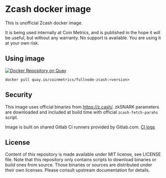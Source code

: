 # Zcash docker image

This is unofficial Zcash docker image.

It is being used internally at Coin Metrics, and is published in the hope it will be useful, but without any warranty. No support is available. You are using it at your own risk.

## Using image

[![Docker Repository on Quay](https://quay.io/repository/coinmetrics/fullnode-zcash/status "Docker Repository on Quay")](https://quay.io/repository/coinmetrics/fullnode-zcash)

```
docker pull quay.io/coinmetrics/fullnode-zcash:<version>
```

## Security

This image uses official binaries from https://z.cash/. zkSNARK parameters are downloaded and included at build time with official `zcash-fetch-parahs` script.

Image is built on shared Gitlab CI runners provided by Gitlab.com. [CI logs](https://gitlab.com/coinmetrics/fullnodes/zcash/pipelines)

## License

Content of this repository is made available under MIT license, see LICENSE file.
Note that this repository only contains scripts to download binaries or build ones from source.
Those binaries or sources are distributed under their own licenses.
Please consult upstream documentation for details.
